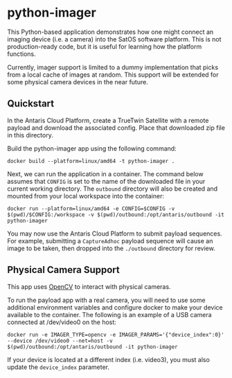 # python-imager

This Python-based application demonstrates how one might connect an imaging device (i.e. a camera) into the SatOS software platform.
This is not production-ready code, but it is useful for learning how the platform functions.

Currently, imager support is limited to a dummy implementation that picks from a local cache of images at random.
This support will be extended for some physical camera devices in the near future.

## Quickstart

In the Antaris Cloud Platform, create a TrueTwin Satellite with a remote payload and download the associated config.
Place that downloaded zip file in this directory.

Build the python-imager app using the following command:

```
docker build --platform=linux/amd64 -t python-imager .
```

Next, we can run the application in a container. The command below assumes that `CONFIG` is set to the name of the downloaded file in your current working directory. The `outbound` directory will also be created and mounted from your local workspace into the container:

```
docker run --platform=linux/amd64 -e CONFIG=$CONFIG -v $(pwd)/$CONFIG:/workspace -v $(pwd)/outbound:/opt/antaris/outbound -it python-imager
```

You may now use the Antaris Cloud Platform to submit payload sequences. For example, submitting a `CaptureAdhoc` payload
sequence will cause an image to be taken, then dropped into the `./outbound` directory for review.

## Physical Camera Support

This app uses [OpenCV](https://docs.opencv.org/4.x/d1/dfb/intro.html) to interact with physical cameras.

To run the payload app with a real camera, you will need to use some additional environment variables and configure docker to make your device available to the container.
The following is an example of a USB camera connected at /dev/video0 on the host:

```
docker run -e IMAGER_TYPE=opencv -e IMAGER_PARAMS='{"device_index":0}' --device /dev/video0 --net=host -v $(pwd)/outbound:/opt/antaris/outbound -it python-imager
```

If your device is located at a different index (i.e. video3), you must also update the `device_index` parameter.
